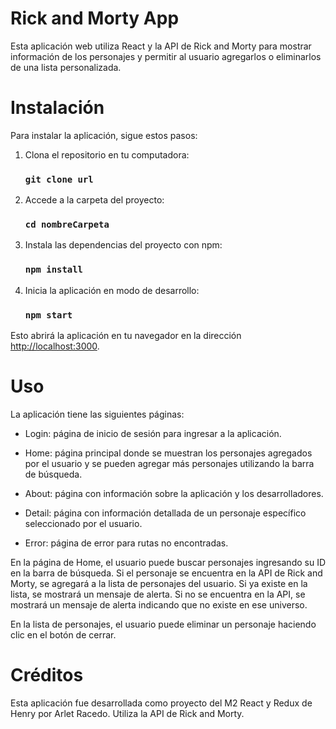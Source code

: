 # Rick and Morty App

Esta aplicación web utiliza React y la API de Rick and Morty para mostrar información de los personajes y permitir al usuario agregarlos o eliminarlos de una lista personalizada.

####

# Instalación

Para instalar la aplicación, sigue estos pasos:

1. Clona el repositorio en tu computadora:

    ### `git clone url`

2. Accede a la carpeta del proyecto:

    ### `cd nombreCarpeta`

3. Instala las dependencias del proyecto con npm:

    ### `npm install`

4. Inicia la aplicación en modo de desarrollo:

    ### `npm start`

Esto abrirá la aplicación en tu navegador en la dirección <http://localhost:3000>.


# Uso

La aplicación tiene las siguientes páginas:

* Login: página de inicio de sesión para ingresar a la aplicación.

* Home: página principal donde se muestran los personajes agregados por el usuario y se pueden agregar más personajes utilizando la barra de búsqueda.

* About: página con información sobre la aplicación y los desarrolladores.

* Detail: página con información detallada de un personaje específico seleccionado por el usuario.

* Error: página de error para rutas no encontradas.

En la página de Home, el usuario puede buscar personajes ingresando su ID en la barra de búsqueda. Si el personaje se encuentra en la API de Rick and Morty, se agregará a la lista de personajes del usuario. Si ya existe en la lista, se mostrará un mensaje de alerta. Si no se encuentra en la API, se mostrará un mensaje de alerta indicando que no existe en ese universo.

En la lista de personajes, el usuario puede eliminar un personaje haciendo clic en el botón de cerrar.


# Créditos

Esta aplicación fue desarrollada como proyecto del M2 React y Redux de Henry por Arlet Racedo. Utiliza la API de Rick and Morty.
